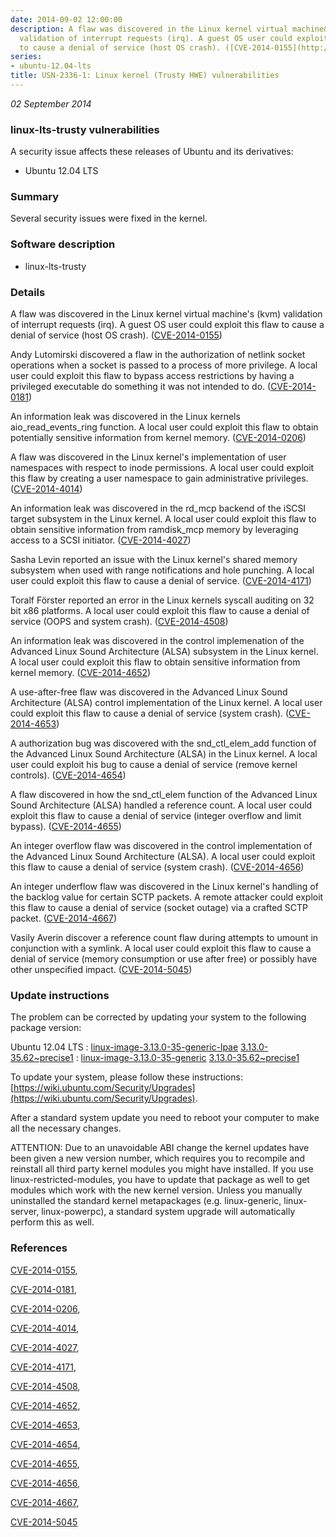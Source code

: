 ```yaml
---
date: 2014-09-02 12:00:00
description: A flaw was discovered in the Linux kernel virtual machine&#39;s (kvm)
  validation of interrupt requests (irq). A guest OS user could exploit this flaw
  to cause a denial of service (host OS crash). ([CVE-2014-0155](http://people.ubuntu.com/~ubuntu-security/cve/CVE-2014-0155))
series:
- ubuntu-12.04-lts
title: USN-2336-1: Linux kernel (Trusty HWE) vulnerabilities
---
```


*02 September 2014*

### linux-lts-trusty vulnerabilities

A security issue affects these releases of Ubuntu and its derivatives:

* Ubuntu 12.04 LTS

### Summary

Several security issues were fixed in the kernel. 

### Software description

* linux-lts-trusty 

### Details

A flaw was discovered in the Linux kernel virtual machine&#39;s (kvm) validation of interrupt requests (irq). A guest OS user could exploit this flaw to cause a denial of service (host OS crash). ([CVE-2014-0155](http://people.ubuntu.com/~ubuntu-security/cve/CVE-2014-0155))

Andy Lutomirski discovered a flaw in the authorization of netlink socket operations when a socket is passed to a process of more privilege. A local user could exploit this flaw to bypass access restrictions by having a privileged executable do something it was not intended to do. ([CVE-2014-0181](http://people.ubuntu.com/~ubuntu-security/cve/CVE-2014-0181))

An information leak was discovered in the Linux kernels aio_read_events_ring function. A local user could exploit this flaw to obtain potentially sensitive information from kernel memory. ([CVE-2014-0206](http://people.ubuntu.com/~ubuntu-security/cve/CVE-2014-0206))

A flaw was discovered in the Linux kernel&#39;s implementation of user namespaces with respect to inode permissions. A local user could exploit this flaw by creating a user namespace to gain administrative privileges. ([CVE-2014-4014](http://people.ubuntu.com/~ubuntu-security/cve/CVE-2014-4014))

An information leak was discovered in the rd_mcp backend of the iSCSI target subsystem in the Linux kernel. A local user could exploit this flaw to obtain sensitive information from ramdisk_mcp memory by leveraging access to a SCSI initiator. ([CVE-2014-4027](http://people.ubuntu.com/~ubuntu-security/cve/CVE-2014-4027))

Sasha Levin reported an issue with the Linux kernel&#39;s shared memory subsystem when used with range notifications and hole punching. A local user could exploit this flaw to cause a denial of service. ([CVE-2014-4171](http://people.ubuntu.com/~ubuntu-security/cve/CVE-2014-4171))

Toralf Förster reported an error in the Linux kernels syscall auditing on 32 bit x86 platforms. A local user could exploit this flaw to cause a denial of service (OOPS and system crash). ([CVE-2014-4508](http://people.ubuntu.com/~ubuntu-security/cve/CVE-2014-4508))

An information leak was discovered in the control implemenation of the Advanced Linux Sound Architecture (ALSA) subsystem in the Linux kernel. A local user could exploit this flaw to obtain sensitive information from kernel memory. ([CVE-2014-4652](http://people.ubuntu.com/~ubuntu-security/cve/CVE-2014-4652))

A use-after-free flaw was discovered in the Advanced Linux Sound Architecture (ALSA) control implementation of the Linux kernel. A local user could exploit this flaw to cause a denial of service (system crash). ([CVE-2014-4653](http://people.ubuntu.com/~ubuntu-security/cve/CVE-2014-4653))

A authorization bug was discovered with the snd_ctl_elem_add function of the Advanced Linux Sound Architecture (ALSA) in the Linux kernel. A local user could exploit his bug to cause a denial of service (remove kernel controls). ([CVE-2014-4654](http://people.ubuntu.com/~ubuntu-security/cve/CVE-2014-4654))

A flaw discovered in how the snd_ctl_elem function of the Advanced Linux Sound Architecture (ALSA) handled a reference count. A local user could exploit this flaw to cause a denial of service (integer overflow and limit bypass). ([CVE-2014-4655](http://people.ubuntu.com/~ubuntu-security/cve/CVE-2014-4655))

An integer overflow flaw was discovered in the control implementation of the Advanced Linux Sound Architecture (ALSA). A local user could exploit this flaw to cause a denial of service (system crash). ([CVE-2014-4656](http://people.ubuntu.com/~ubuntu-security/cve/CVE-2014-4656))

An integer underflow flaw was discovered in the Linux kernel&#39;s handling of the backlog value for certain SCTP packets. A remote attacker could exploit this flaw to cause a denial of service (socket outage) via a crafted SCTP packet. ([CVE-2014-4667](http://people.ubuntu.com/~ubuntu-security/cve/CVE-2014-4667))

Vasily Averin discover a reference count flaw during attempts to umount in conjunction with a symlink. A local user could exploit this flaw to cause a denial of service (memory consumption or use after free) or possibly have other unspecified impact. ([CVE-2014-5045](http://people.ubuntu.com/~ubuntu-security/cve/CVE-2014-5045)) 

### Update instructions

The problem can be corrected by updating your system to the following package version:

Ubuntu 12.04 LTS
 : [linux-image-3.13.0-35-generic-lpae](https://launchpad.net/ubuntu/+source/linux-lts-trusty) <span> [3.13.0-35.62~precise1](https://launchpad.net/ubuntu/+source/linux-lts-trusty/3.13.0-35.62~precise1) </span> 
 : [linux-image-3.13.0-35-generic](https://launchpad.net/ubuntu/+source/linux-lts-trusty) <span> [3.13.0-35.62~precise1](https://launchpad.net/ubuntu/+source/linux-lts-trusty/3.13.0-35.62~precise1) </span> 

To update your system, please follow these instructions: [https://wiki.ubuntu.com/Security/Upgrades](https://wiki.ubuntu.com/Security/Upgrades).

After a standard system update you need to reboot your computer to make all the necessary changes.

ATTENTION: Due to an unavoidable ABI change the kernel updates have been given a new version number, which requires you to recompile and reinstall all third party kernel modules you might have installed. If you use linux-restricted-modules, you have to update that package as well to get modules which work with the new kernel version. Unless you manually uninstalled the standard kernel metapackages (e.g. linux-generic, linux-server, linux-powerpc), a standard system upgrade will automatically perform this as well. 

### References

 
 [CVE-2014-0155](http://people.ubuntu.com/~ubuntu-security/cve/CVE-2014-0155), 

 [CVE-2014-0181](http://people.ubuntu.com/~ubuntu-security/cve/CVE-2014-0181), 

 [CVE-2014-0206](http://people.ubuntu.com/~ubuntu-security/cve/CVE-2014-0206), 

 [CVE-2014-4014](http://people.ubuntu.com/~ubuntu-security/cve/CVE-2014-4014), 

 [CVE-2014-4027](http://people.ubuntu.com/~ubuntu-security/cve/CVE-2014-4027), 

 [CVE-2014-4171](http://people.ubuntu.com/~ubuntu-security/cve/CVE-2014-4171), 

 [CVE-2014-4508](http://people.ubuntu.com/~ubuntu-security/cve/CVE-2014-4508), 

 [CVE-2014-4652](http://people.ubuntu.com/~ubuntu-security/cve/CVE-2014-4652), 

 [CVE-2014-4653](http://people.ubuntu.com/~ubuntu-security/cve/CVE-2014-4653), 

 [CVE-2014-4654](http://people.ubuntu.com/~ubuntu-security/cve/CVE-2014-4654), 

 [CVE-2014-4655](http://people.ubuntu.com/~ubuntu-security/cve/CVE-2014-4655), 

 [CVE-2014-4656](http://people.ubuntu.com/~ubuntu-security/cve/CVE-2014-4656), 

 [CVE-2014-4667](http://people.ubuntu.com/~ubuntu-security/cve/CVE-2014-4667), 

 [CVE-2014-5045](http://people.ubuntu.com/~ubuntu-security/cve/CVE-2014-5045)